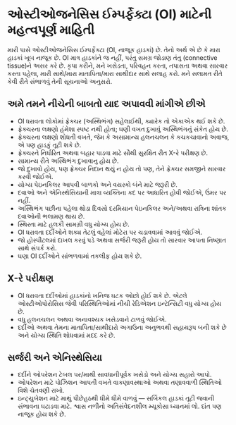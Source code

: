 # ઓસ્ટીઓજનેસિસ ઈમ્પર્ફેક્ટા (OI) માટેની મહત્વપૂર્ણ માહિતી

મારી પાસે ઓસ્ટીઓજનેસિસ ઈમ્પર્ફેક્ટા (OI, નાજૂક હાડકાં) છે. તેનો અર્થ એ છે કે મારા હાડકાં ખૂબ નાજૂક છે. OI માત્ર હાડકાંને જ નહીં, પરંતુ સમગ્ર જોડાણ તંતુ (connective tissue)ને અસર કરે છે. કૃપા કરીને, મને ખસેડતા, પરિવહન કરતા, તપાસતા અથવા સારવાર કરતા પહેલા, મારી સાથે/મારા માતાપિતા/મારા સાથીદાર સાથે સલાહ કરો. મને સલામત રીતે કેવી રીતે સંભાળવું તેની સૂચનાઓ અનુસરો.

## અમે તમને નીચેની બાબતો યાદ અપાવવી માંગીએ છીએ

- OI ધરાવતા લોકોમાં ફ્રેક્ચર (અસ્થિભંગ) સહેલાઈથી, ક્યારેક તો એકાએક થઈ શકે છે.
- ફ્રેક્ચરના લક્ષણો હંમેશા સ્પષ્ટ નથી હોતા; ઘણી વખત દુખાવું અસ્થિભંગનું સંકેત હોય છે.
- ફ્રેક્ચરના લક્ષણો શોધતી વખતે, જેમ કે અસામાન્ય હલનચલન કે કચકચાવાનો અવાજ, એ પણ હાડકું તૂટી શકે છે.
- ફ્રેક્ચરને નિર્ધારિત અથવા બહાર પાડવા માટે સૌથી સુરક્ષિત રીત X-રે પરીક્ષણ છે.
- સામાન્ય રીતે અસ્થિભંગ દુખાવાનુ હોય છે.
- જો દુખાવો હોય, પણ ફ્રેક્ચર નિદાન થયું ન હોય તો પણ, તેને ફ્રેક્ચર સમજીને સારવાર કરવી જોઈએ.
- યોગ્ય પેઇનકિલર આપવી બાળકો અને વયસ્કો બંને માટે જરૂરી છે.
- દવાઓ અને એનિસ્થેસિયાની માત્રા વ્યક્તિના કદ પર આધારિત હોવી જોઈએ, ઉંમર પર નહીં.
- અસ્થિભંગ પછીના પહેલા થોડા દિવસો દરમિયાન પેઇનકિલર અને/અથવા રાત્રિના શાંતક દવાઓની ભલામણ થાય છે.
- સ્થિરતા માટે હલકી સામગ્રી વધુ યોગ્ય હોય છે.
- OI ધરાવતા દર્દીઓને શક્ય તેટલું વહેલાં મોટેરા પર ચડાવવામાં આવવું જોઈએ.
- જો હોસ્પીટલમાં દાખલ કરવું પડે અથવા સર્જરી જરૂરી હોય તો સારવાર આપતા નિષ્ણાત સાથે સંપર્ક કરો.
- ઘણા OI દર્દીઓને સાંભળવામાં તકલીફ હોય શકે છે.

## X-રે પરીક્ષણ

- OI ધરાવતા દર્દીઓમાં હાડકાંનો ખનિજ ઘટક ઓછો હોઈ શકે છે. એટલે ઓસ્ટીઓપોરોસિસ જેવી પરિસ્થિતિઓમાં નીચી રેડિએશન ઇન્ટેન્સિટી વધુ યોગ્ય હોય છે.
- વધુ હલનચલન અથવા અનાવશ્યક ખસેડવાને ટાળવું જોઈએ.
- દર્દીઓ અથવા તેમના માતાપિતા/સાથીદારો અગાઉના અનુભવથી સહાયરૂપ બની શકે છે અને યોગ્ય સ્થિતિ શોધવામાં મદદ કરે છે.

## સર્જરી અને એનિસ્થેસિયા

- દર્દીને ઓપરેશન ટેબલ પર/માથી સાવધાનીપૂર્વક ખસેડો અને યોગ્ય સહારો આપો.
- ઓપરેશન માટે પોઝિશન આપતી વખતે વાકણાવસ્થાઓ અથવા તણાવવાળી સ્થિતિઓ વિશે ચેતવણી રાખો.
- ઇન્ટ્યુબેશન માટે માથું પીછેહઠથી ધીમે ધીમે વાળવું — સર્બિકલ હાડકાં તૂટી જવાની સંભાવના ઘટાડવા માટે. શ્વાસ નળીનો અતિસંવેદનશીલ મ્યૂકોસા ધ્યાનમાં લો. દાંત પણ નાજૂક હોય શકે છે.
